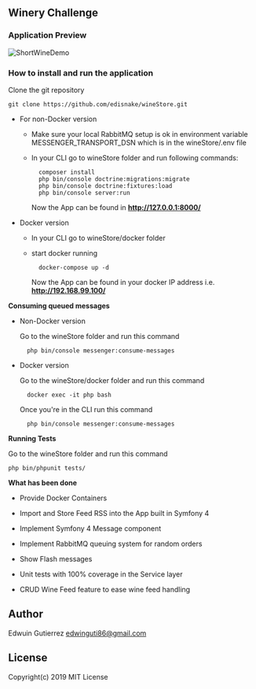 ## Winery Challenge

### Application Preview

![ShortWineDemo](https://user-images.githubusercontent.com/1470750/64490246-ade89c80-d220-11e9-94df-d5420a7fcf50.gif)

### How to install and run the application

Clone the git repository

    git clone https://github.com/edisnake/wineStore.git


* For non-Docker version
    
    * Make sure your local RabbitMQ setup is ok in environment variable MESSENGER_TRANSPORT_DSN which is in the wineStore/.env file   
    * In your CLI go to wineStore folder and run following commands:
    
            composer install
            php bin/console doctrine:migrations:migrate
            php bin/console doctrine:fixtures:load
            php bin/console server:run

        Now the App can be found in **http://127.0.0.1:8000/**

* Docker version

    * In your CLI go to wineStore/docker folder
    * start docker running 

            docker-compose up -d

        Now the App can be found in your docker IP address i.e. **http://192.168.99.100/**

**Consuming queued messages**

* Non-Docker version

    Go to the wineStore folder and run this command
    
        php bin/console messenger:consume-messages

* Docker version

    Go to the wineStore/docker folder and run this command

        docker exec -it php bash
    
    Once you're in the CLI run this command

        php bin/console messenger:consume-messages

**Running Tests**

Go to the wineStore folder and run this command

    php bin/phpunit tests/


**What has been done**

* Provide Docker Containers

* Import and Store Feed RSS into the App built in Symfony 4

* Implement Symfony 4 Message component

* Implement RabbitMQ queuing system for random orders

* Show Flash messages

* Unit tests with 100% coverage in the Service layer

* CRUD Wine Feed feature to ease wine feed handling


## Author

Edwuin Gutierrez
edwinguti86@gmail.com


## License

Copyright(c) 2019
MIT License